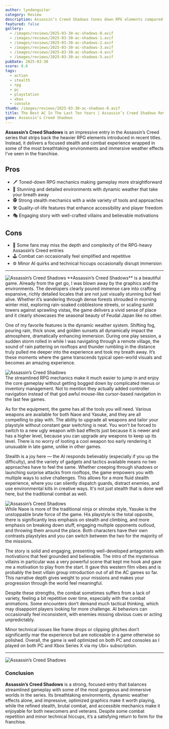 ```yaml
---
author: lyndonguitar
category: Review
description: Assassin’s Creed Shadows tones down RPG elements compared to recent Assassin’s Creed titles, delivering accessible stealth and combat with a strong story and stunning immersive environments.
featured: false
gallery:
  - /images/reviews/2025-03-30-ac-shadows-0.avif
  - /images/reviews/2025-03-30-ac-shadows-1.avif
  - /images/reviews/2025-03-30-ac-shadows-2.avif
  - /images/reviews/2025-03-30-ac-shadows-3.avif
  - /images/reviews/2025-03-30-ac-shadows-4.avif
  - /images/reviews/2025-03-30-ac-shadows-5.avif
pubDate: 2025-03-30
score: 8.6
tags:
  - action
  - stealth
  - rpg
  - pc
  - playstation
  - xbox
  - console
thumb: /images/reviews/2025-03-30-ac-shadows-0.avif
title: The Best AC In The Last Ten Years | Assassin’s Creed Shadows Review
game: Assassin’s Creed Shadows
---
```


**Assassin’s Creed Shadows** is an impressive entry in the Assassin’s Creed series that strips back the heavier RPG elements introduced in recent titles. Instead, it delivers a focused stealth and combat experience wrapped in some of the most breathtaking environments and immersive weather effects I’ve seen in the franchise.

## Pros
- 🗡️ Toned-down RPG mechanics making gameplay more straightforward  
- 🌄 Stunning and detailed environments with dynamic weather that take your breath away  
- 🕵️ Strong stealth mechanics with a wide variety of tools and approaches  
- 🛠️ Quality-of-life features that enhance accessibility and player freedom  
- 🎭 Engaging story with well-crafted villains and believable motivations  

## Cons
- 🔄 Some fans may miss the depth and complexity of the RPG-heavy Assassin’s Creed entries  
- 🕹️ Combat can occasionally feel simplified and repetitive  
- ⚙️ Minor AI quirks and technical hiccups occasionally disrupt immersion  

---
<div class="flex flex-col md:flex-row-reverse items-center gap-6 mb-12 pb-6 border-b border-slate-700">
  <img
    src=/images/reviews/2025-03-30-ac-shadows-1.avif
    alt="Assassin’s Creed Shadows"
    class="w-full md:w-2/5 rounded shadow"
  />
**Assassin’s Creed Shadows** is a beautiful game. Already from the get go, I was blown away by the graphics and the environments. The developers clearly poured immense care into crafting expansive, richly detailed locales that are not just visually stunning but feel alive. Whether it’s wandering through dense forests shrouded in morning winter mist, exploring rain-soaked cobblestone streets, or scaling sunlit towers against sprawling vistas, the game delivers a vivid sense of place and it clearly showcases the seasonal beauty of Feudal Japan like no other.
</div>

One of my favorite features is the dynamic weather system. Shifting fog, pouring rain, thick snow, and golden sunsets all dynamically impact the atmosphere, dramatically enhancing immersion. During one play session, a sudden storm rolled in while I was navigating through a remote village, the sound of rain pattering on rooftops and thunder rumbling in the distance truly pulled me deeper into the experience and took my breath away. It’s these moments where the game transcends typical open-world visuals and becomes an amazing experience.

<div class="flex flex-col md:flex-row-reverse items-center gap-6 mb-12 pb-6 border-b border-slate-700">
  <img
    src=/images/reviews/2025-03-30-ac-shadows-2.avif
    alt="Assassin’s Creed Shadows"
    class="w-full md:w-2/5 rounded shadow"
  />
<div>
The streamlined RPG mechanics make it much easier to jump in and enjoy the core gameplay without getting bogged down by complicated menus or inventory management. Not to mention they actually added controller navigation instead of that god awful mouse-like cursor-based navigation in the last few games. 

As for the equipment, the game has all the tools you will need. Various weapons are available for both Naoe and Yasuke, and they are all compelling to play with. The ability to upgrade all weapons and tailor your playstyle without constant gear switching is neat. You won't be forced to switch to a new ugly weapon with bad effects just because it is newer and has a higher level, because you can upgrade any weapons to keep up its level. There is no worry of looting a cool weapon too early rendering it unusuable in late game, unlike in other games.
</div>
</div>

Stealth is a joy here — the AI responds believably (especially if you up the difficulty), and the variety of gadgets and tactics available means no two approaches have to feel the same. Whether creeping through shadows or launching surprise attacks from rooftops, the game empowers you with multiple ways to solve challenges. This allows for a more fluid stealth experience, where you can silently dispatch guards, distract enemies, and use environmental kills in creative ways. It's not just stealth that is done well here, but the traditional combat as well. 

<div class="flex flex-col md:flex-row-reverse items-center gap-6 mb-12 pb-6 border-b border-slate-700">
  <img
    src=/images/reviews/2025-03-30-ac-shadows-3.avif
    alt="Assassin’s Creed Shadows"
    class="w-full md:w-2/5 rounded shadow"
  />
  <div>
While Naoe is more of the traditional ninja or shinobe style, Yasuke is the unstoppable brute force of the game. His playstyle is the total opposite, there is significantly less emphasis on stealth and climbing, and more emphasis on breaking down stuff, engaging multiple opponents outloud, and throwing them around the place. Both characters have their own contrasts playstyles and you can switch between the two for the majority of the missions.

The story is solid and engaging, presenting well-developed antagonists with motivations that feel grounded and believable. The intro of the mysterious villains in particular was a very powerful scene that kept me hook and gave me a motivation to play from the start. It gave this western film vibes and is probably the best villain group introduction out of all the AC games so far. This narrative depth gives weight to your missions and makes your progression through the world feel meaningful.
</div>
</div>
Despite these strengths, the combat sometimes suffers from a lack of variety, feeling a bit repetitive over time, especially with the combat animations. Some encounters don’t demand much tactical thinking, which may disappoint players looking for more challenge. AI behaviors can occasionally feel inconsistent, with enemies missing obvious cues or acting unpredictably.

Minor technical issues like frame drops or clipping glitches don’t significantly mar the experience but are noticeable in a game otherwise so polished. Overall, the game is well optimized on both PC and consoles as I played on both PC and Xbox Series X via my Ubi+ subscription.

---
<div class="flex flex-col md:flex-row-reverse items-center gap-6 mb-12 pb-6 border-b border-slate-700">
  <img
    src=/images/reviews/2025-03-30-ac-shadows-4.avif
    alt="Assassin’s Creed Shadows"
    class="w-full md:w-2/5 rounded shadow"
  />
<div>

### Conclusion
**Assassin’s Creed Shadows** is a strong, focused entry that balances streamlined gameplay with some of the most gorgeous and immersive worlds in the series. Its breathtaking environments,  dynamic weather effects alone, and impressive, optimized graphics make it worth playing, while the refined stealth, brutal combat, and accessible mechanics make it enjoyable for both newcomers and veterans. Despite some combat repetition and minor technical hiccups, it’s a satisfying return to form for the franchise.
</div>
</div>